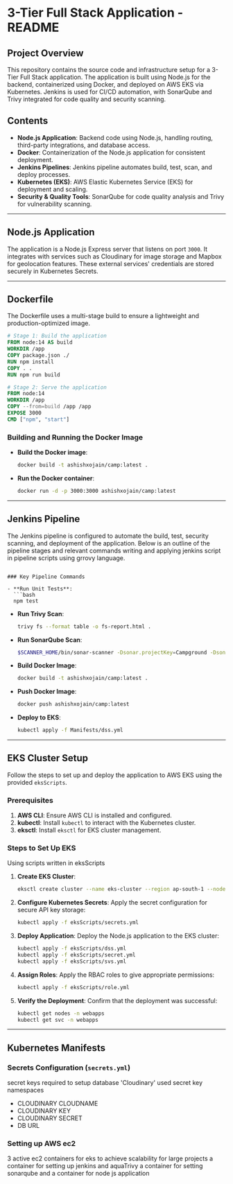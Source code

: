 # 3-Tier Full Stack Application - README

## Project Overview

This repository contains the source code and infrastructure setup for a 3-Tier Full Stack application. The application is built using Node.js for the backend, containerized using Docker, and deployed on AWS EKS via Kubernetes. Jenkins is used for CI/CD automation, with SonarQube and Trivy integrated for code quality and security scanning.

## Contents

- **Node.js Application**: Backend code using Node.js, handling routing, third-party integrations, and database access.
- **Docker**: Containerization of the Node.js application for consistent deployment.
- **Jenkins Pipelines**: Jenkins pipeline automates build, test, scan, and deploy processes.
- **Kubernetes (EKS)**: AWS Elastic Kubernetes Service (EKS) for deployment and scaling.
- **Security & Quality Tools**: SonarQube for code quality analysis and Trivy for vulnerability scanning.

---

## Node.js Application

The application is a Node.js Express server that listens on port `3000`. It integrates with services such as Cloudinary for image storage and Mapbox for geolocation features. These external services' credentials are stored securely in Kubernetes Secrets.

---

## Dockerfile

The Dockerfile uses a multi-stage build to ensure a lightweight and production-optimized image.

```dockerfile
# Stage 1: Build the application
FROM node:14 AS build
WORKDIR /app
COPY package.json ./
RUN npm install
COPY . .
RUN npm run build

# Stage 2: Serve the application
FROM node:14
WORKDIR /app
COPY --from=build /app /app
EXPOSE 3000
CMD ["npm", "start"]
```

### Building and Running the Docker Image
- **Build the Docker image**:
  ```bash
  docker build -t ashishxojain/camp:latest .
  ```
- **Run the Docker container**:
  ```bash
  docker run -d -p 3000:3000 ashishxojain/camp:latest
  ```

---

## Jenkins Pipeline

The Jenkins pipeline is configured to automate the build, test, security scanning, and deployment of the application. Below is an outline of the pipeline stages and relevant commands
writing and applying jenkins script in pipeline scripts using grrovy language.
```

### Key Pipeline Commands

- **Run Unit Tests**:
  ```bash
  npm test
  ```
- **Run Trivy Scan**:
  ```bash
  trivy fs --format table -o fs-report.html .
  ```
- **Run SonarQube Scan**:
  ```bash
  $SCANNER_HOME/bin/sonar-scanner -Dsonar.projectKey=Campground -Dsonar.projectName=Campground
  ```
- **Build Docker Image**:
  ```bash
  docker build -t ashishxojain/camp:latest .
  ```
- **Push Docker Image**:
  ```bash
  docker push ashishxojain/camp:latest
  ```
- **Deploy to EKS**:
  ```bash
  kubectl apply -f Manifests/dss.yml
  ```

---

## EKS Cluster Setup

Follow the steps to set up and deploy the application to AWS EKS using the provided `eksScripts`.

### Prerequisites

1. **AWS CLI**: Ensure AWS CLI is installed and configured.
2. **kubectl**: Install `kubectl` to interact with the Kubernetes cluster.
3. **eksctl**: Install `eksctl` for EKS cluster management.

### Steps to Set Up EKS
Using scripts written in eksScripts

1. **Create EKS Cluster**:
   ```bash
   eksctl create cluster --name eks-cluster --region ap-south-1 --nodegroup-name linux-nodes --node-type t3.medium --nodes 3 --nodes-min 1 --nodes-max 4 --managed
   ```

2. **Configure Kubernetes Secrets**:
   Apply the secret configuration for secure API key storage:
   ```bash
   kubectl apply -f eksScripts/secrets.yml
   ```

3. **Deploy Application**:
   Deploy the Node.js application to the EKS cluster:
   ```bash
   kubectl apply -f eksScripts/dss.yml
   kubectl apply -f eksScripts/secret.yml
   kubectl apply -f eksScripts/svs.yml
   ```

4. **Assign Roles**:
   Apply the RBAC roles to give appropriate permissions:
   ```bash
   kubectl apply -f eksScripts/role.yml
   ```

5. **Verify the Deployment**:
   Confirm that the deployment was successful:
   ```bash
   kubectl get nodes -n webapps
   kubectl get svc -n webapps
   ```

---

## Kubernetes Manifests

### Secrets Configuration (`secrets.yml`)
secret keys required to setup database 'Cloudinary' 
used secret key namespaces
- CLOUDINARY CLOUDNAME
- CLOUDINARY KEY
- CLOUDINARY SECRET
- DB URL



                  
                  
### Setting up AWS ec2 
3 active ec2 containers for eks to achieve scalability for large projects
a container for setting up jenkins and aquaTrivy
a container for setting sonarqube 
and a container for node js application

